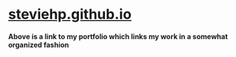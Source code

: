 # [steviehp.github.io](https://steviehp.github.io/#)
#### Above is a link to my portfolio which links my work in a somewhat organized fashion
